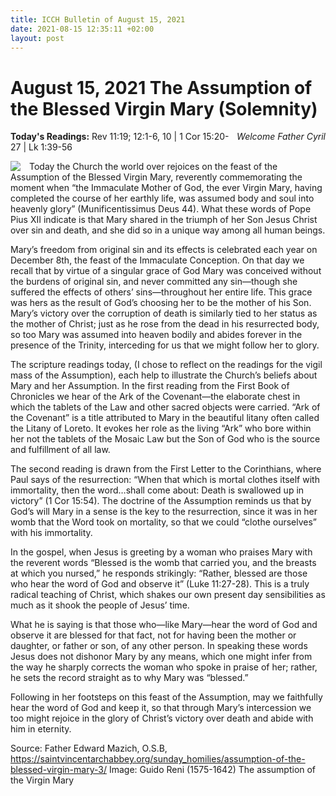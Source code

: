 ```yaml
---
title: ICCH Bulletin of August 15, 2021
date: 2021-08-15 12:35:11 +02:00
layout: post
---
```


# August 15, 2021 The Assumption of the Blessed Virgin Mary (Solemnity)
<span style="float: right"><em>Welcome Father Cyril</em></span>
**Today's Readings:** Rev 11:19; 12:1-6, 10 | 1 Cor 15:20-27 | Lk 1:39-56


<img style="float: left; margin-right: 1em;" src="https://upload.wikimedia.org/wikipedia/commons/thumb/6/63/Guido_Reni_%281575-1642%29_The_assumption_of_the_Virgin_Mary.jpg/363px-Guido_Reni_%281575-1642%29_The_assumption_of_the_Virgin_Mary.jpg">

Today the Church the world over rejoices on the feast of the Assumption of the Blessed Virgin Mary, reverently commemorating the moment when “the Immaculate Mother of God, the ever Virgin Mary, having completed the course of her earthly life, was assumed body and soul into heavenly glory” (Munificentissimus Deus 44). What these words of Pope Pius XII indicate is that Mary shared in the triumph of her Son Jesus Christ over sin and death, and she did so in a unique way among all human beings.

Mary’s freedom from original sin and its effects is celebrated each year on December 8th, the feast of the Immaculate Conception. On that day we recall that by virtue of a singular grace of God Mary was conceived without the burdens of original sin, and never committed any sin—though she suffered the effects of others’ sins—throughout her entire life. This grace was hers as the result of God’s choosing her to be the mother of his Son. Mary’s victory over the corruption of death is similarly tied to her status as the mother of Christ; just as he rose from the dead in his resurrected body, so too Mary was assumed into heaven bodily and abides forever in the presence of the Trinity, interceding for us that we might follow her to glory.

The scripture readings today, (I chose to reflect on the readings for the vigil mass of the Assumption), each help to illustrate the Church’s beliefs about Mary and her Assumption. In the first reading from the First Book of Chronicles we hear of the Ark of the Covenant—the elaborate chest in which the tablets of the Law and other sacred objects were carried. “Ark of the Covenant” is a title attributed to Mary in the beautiful litany often called the Litany of Loreto. It evokes her role as the living “Ark” who bore within her not the tablets of the Mosaic Law but the Son of God who is the source and fulfillment of all law.

The second reading is drawn from the First Letter to the Corinthians, where Paul says of the resurrection: “When that which is mortal clothes itself with immortality, then the word…shall come about: Death is swallowed up in victory” (1 Cor 15:54). The doctrine of the Assumption reminds us that by God’s will Mary in a sense is the key to the resurrection, since it was in her womb that the Word took on mortality, so that we could “clothe ourselves” with his immortality.

In the gospel, when Jesus is greeting by a woman who praises Mary with the reverent words “Blessed is the womb that carried you, and the breasts at which you nursed,” he responds strikingly: “Rather, blessed are those who hear the word of God and observe it” (Luke 11:27-28). This is a truly radical teaching of Christ, which shakes our own present day sensibilities as much as it shook the people of Jesus’ time.

What he is saying is that those who—like Mary—hear the word of God and observe it are blessed for that fact, not for having been the mother or daughter, or father or son, of any other person. In speaking these words Jesus does not dishonor Mary by any means, which one might infer from the way he sharply corrects the woman who spoke in praise of her; rather, he sets the record straight as to why Mary was “blessed.”

Following in her footsteps on this feast of the Assumption, may we faithfully hear the word of God and keep it, so that through Mary’s intercession we too might rejoice in the glory of Christ’s victory over death and abide with him in eternity.

Source: Father Edward Mazich, O.S.B, https://saintvincentarchabbey.org/sunday_homilies/assumption-of-the-blessed-virgin-mary-3/
Image: Guido Reni (1575-1642) The assumption of the Virgin Mary




